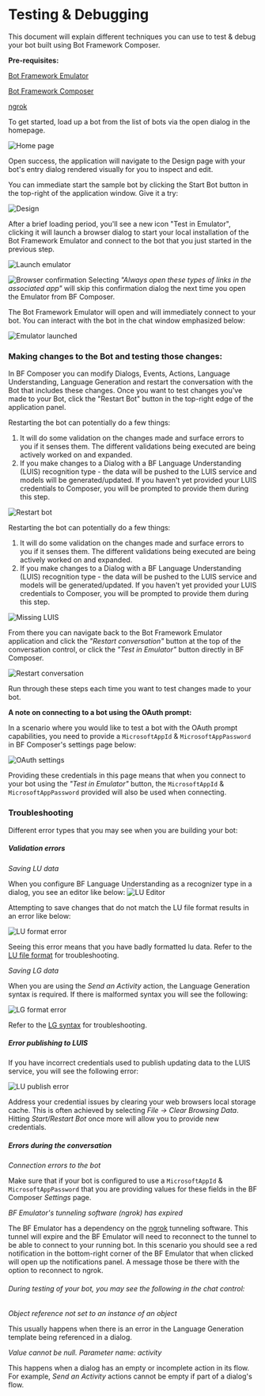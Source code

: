 # Testing & Debugging

This document will explain different techniques you can use to test & debug your bot built using Bot Framework Composer.

**Pre-requisites:**

[Bot Framework Emulator](https://github.com/microsoft/BotFramework-Emulator/releases/latest)

[Bot Framework Composer](https://github.com/Microsoft/BotFramework-Composer#installing-bot-framework-composer)

[ngrok](https://ngrok.com/)

To get started, load up a bot from the list of bots via the open dialog in the homepage.

![Home page](./Assets/testing-debugging-openbot.png)

Open success, the application will navigate to the Design page with your bot's entry dialog rendered visually for you to inspect and edit.

You can immediate start the sample bot by clicking the Start Bot button in the top-right of the application window. Give it a try:

![Design](./Assets/testing-debugging-designflow.png)

After a brief loading period, you'll see a new icon "Test in Emulator", clicking it will launch a browser dialog to start your local installation of the Bot Framework Emulator and connect to the bot that you just started in the previous step.

![Launch emulator](./Assets/testing-debugging-testemulator.png)

![Browser confirmation](./Assets/testing-debugging-browseralert.png)
Selecting _"Always open these types of links in the associated app"_ will skip this confirmation dialog the next time you open the Emulator from BF Composer.

The Bot Framework Emulator will open and will immediately connect to your bot. You can interact with the bot in the chat window emphasized below:

![Emulator launched](./Assets/testing-debugging-emulatoropen.png)

### Making changes to the Bot and testing those changes:

In BF Composer you can modify Dialogs, Events, Actions, Language Understanding, Language Generation and restart the conversation with the Bot that includes these changes. Once you want to test changes you've made to your Bot, click the "Restart Bot" button in the top-right edge of the application panel.

Restarting the bot can potentially do a few things:

1. It will do some validation on the changes made and surface errors to you if it senses them. The different validations being executed are being actively worked on and expanded.
2. If you make changes to a Dialog with a BF Language Understanding (LUIS) recognition type - the data will be pushed to the LUIS service and models will be generated/updated. If you haven't yet provided your LUIS credentials to Composer, you will be prompted to provide them during this step.

![Restart bot](./Assets/testing-debugging-restartbot.png)

Restarting the bot can potentially do a few things:

1. It will do some validation on the changes made and surface errors to you if it senses them. The different validations being executed are being actively worked on and expanded.
2. If you make changes to a Dialog with a BF Language Understanding (LUIS) recognition type - the data will be pushed to the LUIS service and models will be generated/updated. If you haven't yet provided your LUIS credentials to Composer, you will be prompted to provide them during this step.

![Missing LUIS](./Assets/testing-debugging-missingluis.png)

From there you can navigate back to the Bot Framework Emulator application and click the _"Restart conversation"_ button at the top of the conversation control, or click the _"Test in Emulator"_ button directly in BF Composer.

![Restart conversation](./Assets/testing-debugging-restartconversation.png)

Run through these steps each time you want to test changes made to your bot.

**A note on connecting to a bot using the OAuth prompt:**

In a scenario where you would like to test a bot with the OAuth prompt capabilities, you need to provide a `MicrosoftAppId` & `MicrosoftAppPassword` in BF Composer's settings page below:

![OAuth settings](./Assets/testing-debugging-oauthsettings.png)

Providing these credentials in this page means that when you connect to your bot using the _"Test in Emulator"_ button, the `MicrosoftAppId` & `MicrosoftAppPassword` provided will also be used when connecting.

### Troubleshooting

Different error types that you may see when you are building your bot:

##### Validation errors

_Saving LU data_

When you configure BF Language Understanding as a recognizer type in a dialog, you see an editor like below:
![LU Editor](./Assets/testing-debugging-luformat.png)

Attempting to save changes that do not match the LU file format results in an error like below:

![LU format error](./Assets/testing-debugging-luformaterror.png)

Seeing this error means that you have badly formatted lu data. Refer to the [LU file format](https://aka.ms/lu-file-format) for troubleshooting.

_Saving LG data_

When you are using the _Send an Activity_ action, the Language Generation syntax is required. If there is malformed syntax you will see the following:

![LG format error](./Assets/testing-debugging-lgformaterror.png)

Refer to the [LG syntax](https://github.com/microsoft/BotBuilder-Samples/blob/master/experimental/language-generation/docs/lg-file-format.md) for troubleshooting.

##### Error publishing to LUIS

If you have incorrect credentials used to publish updating data to the LUIS service, you will see the following error:

![LU publish error](./Assets/testing-debugging-lupublisherror.png)

Address your credential issues by clearing your web browsers local storage cache. This is often achieved by selecting _File -> Clear Browsing Data_. Hitting _Start/Restart Bot_ once more will allow you to provide new credentials.

##### Errors during the conversation

_Connection errors to the bot_

Make sure that if your bot is configured to use a `MicrosoftAppId` & `MicrosoftAppPassword` that you are providing values for these fields in the BF Composer _Settings_ page.

_BF Emulator's tunneling software (ngrok) has expired_

The BF Emulator has a dependency on the [ngrok](https://ngrok.com/) tunneling software. This tunnel will expire and the BF Emulator will need to reconnect to the tunnel to be able to connect to your running bot. In this scenario you should see a red notification in the bottom-right corner of the BF Emulator that when clicked will open up the notifications panel. A message those be there with the option to reconnect to ngrok.

###### During testing of your bot, you may see the following in the chat control:

_Object reference not set to an instance of an object_

This usually happens when there is an error in the Language Generation template being referenced in a dialog.

_Value cannot be null. Parameter name: activity_

This happens when a dialog has an empty or incomplete action in its flow. For example, _Send an Activity_ actions cannot be empty if part of a dialog's flow.
